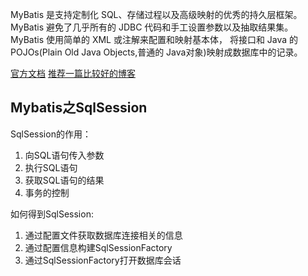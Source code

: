 
MyBatis 是支持定制化 SQL、存储过程以及高级映射的优秀的持久层框架。MyBatis 避免了几乎所有的
 JDBC 代码和手工设置参数以及抽取结果集。MyBatis 使用简单的 XML 或注解来配置和映射基本体，
 将接口和 Java 的 POJOs(Plain Old Java Objects,普通的 Java对象)映射成数据库中的记录。  

 [官方文档](http://www.mybatis.org/mybatis-3/)
 [推荐一篇比较好的博客](http://blog.csdn.net/jiuqiyuliang/article/details/45286191)





Mybatis之SqlSession
-------------
SqlSession的作用：
1. 向SQL语句传入参数
2. 执行SQL语句
3. 获取SQL语句的结果
4. 事务的控制

如何得到SqlSession:
1. 通过配置文件获取数据库连接相关的信息
2. 通过配置信息构建SqlSessionFactory
3. 通过SqlSessionFactory打开数据库会话
